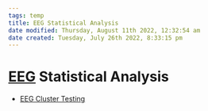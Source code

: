 ```yaml
---
tags: temp
title: EEG Statistical Analysis
date modified: Thursday, August 11th 2022, 12:32:54 am
date created: Tuesday, July 26th 2022, 8:33:15 pm
---
```


# [EEG](EEG.md) Statistical Analysis
- [EEG Cluster Testing](EEG%20Cluster%20Testing.md)

